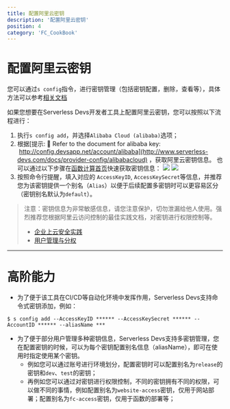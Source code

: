 ```yaml
---
title: 配置阿里云密钥
description: '配置阿里云密钥'
position: 4
category: 'FC_CookBook'
---
```



# 配置阿里云密钥


您可以通过`s config`指令，进行密钥管理（包括密钥配置，删除，查看等），具体方法可以参考[相关文档](http://www.serverless-devs.com/docs/command#config%E6%8C%87%E4%BB%A4)


如果您想要在Serverless Devs开发者工具上配置阿里云密钥，您可以按照以下流程进行：


1. 执行`s config add`，并选择`Alibaba Cloud (alibaba)`选项；
1. 根据[提示: 🧭 Refer to the document for alibaba key:  http://config.devsapp.net/account/alibaba](http://www.serverless-devs.com/docs/provider-config/alibabacloud) ，获取阿里云密钥信息。
也可以通过以下步骤在[函数计算首页](https://fc.console.aliyun.com/)快速获取密钥信息：
![](https://img.alicdn.com/tfs/TB13J02wp67gK0jSZPfXXahhFXa-2424-1380.png#id=KZH0d&originHeight=1380&originWidth=2424&originalType=binary&ratio=1&status=done&style=none)
![](https://img.alicdn.com/tfs/TB1cYuGwuH2gK0jSZJnXXaT1FXa-2424-1380.png#id=QHII7&originHeight=1380&originWidth=2424&originalType=binary&ratio=1&status=done&style=none)
1. 按照命令行提醒，填入对应的 `AccessKeyID`, `AccessKeySecret`等信息，并推荐您为该密钥提供一个别名（`Alias`）以便于后续配置多密钥时可以更容易区分（密钥别名默认为`default`）。



> 注意：密钥信息为非常敏感信息，请您注意保护，切勿泄漏给他人使用。强烈推荐您根据阿里云访问控制的最佳实践文档，对密钥进行权限控制等。
>  
> - [企业上云安全实践](https://help.aliyun.com/document_detail/102600.html?spm=a2c4g.11186623.6.705.17702d44PNMPMr)
> - [用户管理与分权](https://help.aliyun.com/document_detail/93742.html?spm=a2c4g.11186623.6.706.12594ba6Zl7pgC)
> 
 


---

# 高阶能力


-  为了便于该工具在CI/CD等自动化环境中发挥作用，Serverless Devs支持命令式密钥添加，例如：  
```shell
$ s config add --AccessKeyID ****** --AccessKeySecret ****** --AccountID ****** --aliasName ***
```

-  为了便于部分用户管理多种密钥信息，Serverless Devs支持多密钥管理，您在配置密钥的时候，可以为每个密钥配置别名信息（aliasName），即可在使用时指定使用某个密钥。 
   - 例如您可以通过账号进行环境划分，配置密钥时可以配置别名为`release`的密钥和`dev`、`test`的密钥；
   - 再例如您可以通过对密钥进行权限控制，不同的密钥拥有不同的权限，可以做不同的事情，例如配置别名为`website-access`密钥，仅用于网站部署；配置别名为`fc-access`密钥，仅用于函数的部署等；
